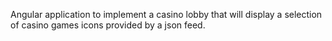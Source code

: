 Angular application to implement a casino lobby that will display a selection of casino games icons provided by a json feed.
